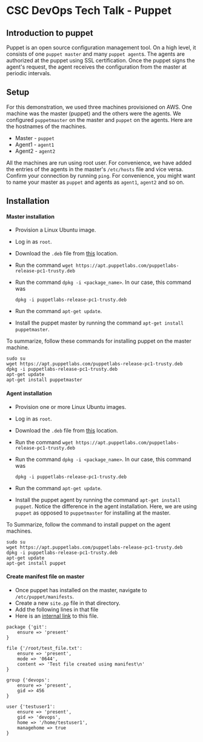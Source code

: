 # CSC DevOps Tech Talk - Puppet  

## Introduction to puppet
Puppet is an open source configuration management tool. On a high level, it consists of one `puppet master` and many `puppet agent`s. The agents are authorized at the puppet using SSL certification. Once the puppet signs the agent's request, the agent receives the configuration from the master at periodic intervals. 

## Setup  
For this demonstration, we used three machines provisioned on AWS. One machine was the master (puppet) and the others were the agents. We configured `puppetmaster` on the master and `puppet` on the agents. Here are the hostnames of the machines.  
* Master - `puppet`
* Agent1 - `agent1`
* Agent2 - `agent2`

All the machines are run using root user. For convenience, we have added the entries of the agents in the master's `/etc/hosts` file and vice versa. Confirm your connection by running `ping`. For convenience, you might want to name your master as `puppet` and agents as `agent1`, `agent2` and so on.  

## Installation  
#### Master installation  
* Provision a Linux Ubuntu image.
* Log in as `root`.
* Download the `.deb` file from [this](https://apt.puppetlabs.com/?_ga=1.116435790.958851889.1447184049) location.
* Run the command `wget https://apt.puppetlabs.com/puppetlabs-release-pc1-trusty.deb`
* Run the command `dpkg -i <package_name>`. In our case, this command was

	`dpkg -i puppetlabs-release-pc1-trusty.deb`

* Run the command `apt-get update`.
* Install the puppet master by running the command `apt-get install puppetmaster`.

To summarize, follow these commands for installing puppet on the master machine.
```
sudo su
wget https://apt.puppetlabs.com/puppetlabs-release-pc1-trusty.deb
dpkg -i puppetlabs-release-pc1-trusty.deb
apt-get update
apt-get install puppetmaster
```

#### Agent installation
* Provision one or more Linux Ubuntu images.
* Log in as `root`.
* Download the `.deb` file from [this](https://apt.puppetlabs.com/?_ga=1.116435790.958851889.1447184049) location.
* Run the command `wget https://apt.puppetlabs.com/puppetlabs-release-pc1-trusty.deb`
* Run the command `dpkg -i <package_name>`. In our case, this command was

	`dpkg -i puppetlabs-release-pc1-trusty.deb`

* Run the command `apt-get update`.
* Install the puppet agent by running the command `apt-get install puppet`. Notice the difference in the agent installation. Here, we are using `puppet` as opposed to `puppetmaster` for installing at the master.

To Summarize, follow the command to install puppet on the agent machines.
```
sudo su
wget https://apt.puppetlabs.com/puppetlabs-release-pc1-trusty.deb
dpkg -i puppetlabs-release-pc1-trusty.deb
apt-get update
apt-get install puppet
```

#### Create manifest file on master
* Once puppet has installed on the master, navigate to `/etc/puppet/manifests`.
* Create a new `site.pp` file in that directory.
* Add the following lines in that file
* Here is an [internal link]() to this file.

```
package {'git':
	ensure => 'present'
}

file {'/root/test_file.txt':
	ensure => 'present',
    mode => '0644',
    content => 'Test file created using manifest\n'
}

group {'devops':
	ensure => 'present',
    gid => 456
}

user {'testuser1':
	ensure => 'present',
    gid => 'devops',
    home => '/home/testuser1',
    managehome => true
}
```


